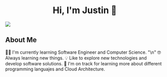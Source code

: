 <div align="center">
<h1 align="center">Hi, I'm Justin 👋</h1>
</div>
<img src="https://imgur.com/a/fqMDxo1.png">

## About Me
👨‍🎓 I'm currently learning Software Engineer and Computer Science. "\n"
🤓 Always learning new things.
💡 Like to explore new technologies and develop software solutions.
🌱 I'm on track for learning more about different programming languajes and Cloud Architecture.
